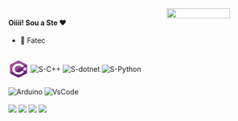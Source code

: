 <div style="text-align: center;">
  <img src="https://4.bp.blogspot.com/-6PIgKSrX0Lw/WEAlUJ6mv4I/AAAAAAAAAMs/zQKpWqwEWnYwNX5AFj0B3w64y1w1y6QXwCLcB/s1600/rorygilmore.png" align="right" style="width: 50%; height: 40%;">
</div>

#### Oiiii! Sou a Ste ❤️

- 📖 Fatec 

<div style="display: inline_block"><br>
  <img align="center" alt="S-Csharp" height="35" width="40" src="https://raw.githubusercontent.com/devicons/devicon/master/icons/csharp/csharp-original.svg">
  <img align="center" alt="S-C++" height="35" width="40" src="https://cdn.jsdelivr.net/gh/devicons/devicon/icons/cplusplus/cplusplus-original.svg">
  <img align="center" alt="S-dotnet" height="35" width="40" src="https://cdn.jsdelivr.net/gh/devicons/devicon/icons/dot-net/dot-net-original-wordmark.svg">
  <img align="center" alt="S-Python" height="35" width="80" src="https://img.shields.io/badge/python-3670A0?style=for-the-badge&logo=python&logoColor=ffdd54">
</div>
 <br>
  <div>
  <img align="center" alt="Arduino" height="30" width="90" src="https://img.shields.io/badge/Arduino_IDE-00979D?style=for-the-badge&logo=arduino&logoColor=white">
  <img align="center" alt="VsCode" height="30" width="90" src="https://img.shields.io/badge/Visual_Studio-5C2D91?style=for-the-badge&logo=visual%20studio&logoColor=white">
  </div>
  <br>
<div> 
  <a href="https://instagram.com/steeetds" target="_blank"><img src="https://img.shields.io/badge/-Instagram-%23E4405F?style=for-the-badge&logo=instagram&logoColor=white" target="_blank"></a>
  <a href = "mailto:stefanietavares11@gmail.com"><img src="https://img.shields.io/badge/-Gmail-%23333?style=for-the-badge&logo=gmail&logoColor=white" target="_blank"></a>
  <a href="https://www.linkedin.com/in/stefanie-tavares-bb9665239/" target="_blank"><img src="https://img.shields.io/badge/LinkedIn-0077B5?style=for-the-badge&logo=linkedin&logoColor=white" target="_blank"></a>  
  <a href="https://www.skoob.com.br/usuario/8641853-stes" target="_blank"><img src="https://img.shields.io/badge/Skoob-372213?style=for-the-badge&logo=skoob&logoColor=white" target="_blank"></a>  

</div>

